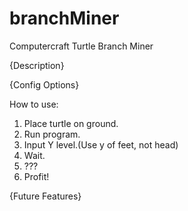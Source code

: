 # branchMiner
Computercraft Turtle Branch Miner

{Description}

{Config Options}

How to use:

1. Place turtle on ground.
2. Run program.
3. Input Y level.(Use y of feet, not head)
4. Wait.
5. ???
6. Profit!

{Future Features}
